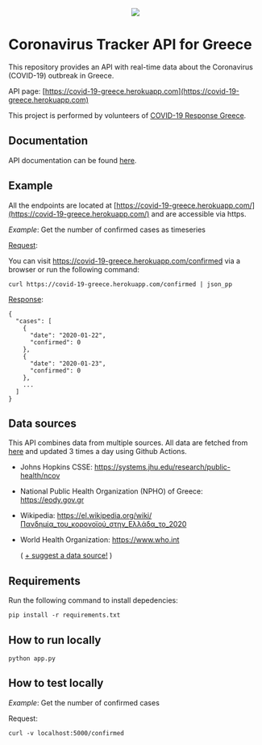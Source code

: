 <p align="center">
    <img src="https://cdn2.iconfinder.com/data/icons/covid-19-2/64/29-Doctor-256.png">
</p>

# Coronavirus Tracker API for Greece

This repository provides an API with real-time data about the Coronavirus (COVID-19) outbreak in Greece.

API page: [https://covid-19-greece.herokuapp.com](https://covid-19-greece.herokuapp.com)

This project is performed by volunteers of [COVID-19 Response Greece](https://www.covid19response.gr).

## Documentation

API documentation can be found [here](https://covid-19-greece.herokuapp.com/docs).

## Example

All the endpoints are located at [https://covid-19-greece.herokuapp.com/](https://covid-19-greece.herokuapp.com/) and are accessible via https. 

*Example*: Get the number of confirmed cases as timeseries

<ins>Request</ins>:

You can visit https://covid-19-greece.herokuapp.com/confirmed via a browser or run the following command:

    curl https://covid-19-greece.herokuapp.com/confirmed | json_pp
    
<ins>Response</ins>:
    
```
{
  "cases": [
    {
      "date": "2020-01-22",
      "confirmed": 0
    },
    {
      "date": "2020-01-23",
      "confirmed": 0
    },
    ...
  ]
}   
```

## Data sources
This API combines data from multiple sources. All data are fetched from [here](https://github.com/Covid-19-Response-Greece/covid19-data-greece) and updated 3 times a day using Github Actions.

* Johns Hopkins CSSE: https://systems.jhu.edu/research/public-health/ncov

* National Public Health Organization (NPHO) of Greece: https://eody.gov.gr

* Wikipedia: https://el.wikipedia.org/wiki/Πανδημία_του_κορονοϊού_στην_Ελλάδα_το_2020

* World Health Organization: https://www.who.int

  ( [+ suggest a data source!](mailto:alex.delitzas@gmail.com) )
  
## Requirements

Run the following command to install depedencies:

    pip install -r requirements.txt 

## How to run locally

    python app.py
    
## How to test locally

*Example*: Get the number of confirmed cases

Request:

    curl -v localhost:5000/confirmed


    
